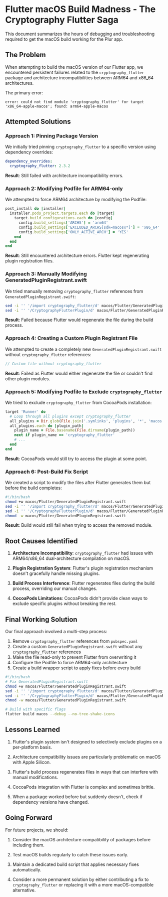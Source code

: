 # Flutter macOS Build Madness - The Cryptography Flutter Saga

This document summarizes the hours of debugging and troubleshooting required to get the macOS build working for the Plur app.

## The Problem

When attempting to build the macOS version of our Flutter app, we encountered persistent failures related to the `cryptography_flutter` package and architecture incompatibilities between ARM64 and x86_64 architectures.

The primary error:
```
error: could not find module 'cryptography_flutter' for target 'x86_64-apple-macos'; found: arm64-apple-macos
```

## Attempted Solutions

### Approach 1: Pinning Package Version

We initially tried pinning `cryptography_flutter` to a specific version using dependency overrides:

```yaml
dependency_overrides:
  cryptography_flutter: 2.3.2
```

**Result**: Still failed with architecture incompatibility errors.

### Approach 2: Modifying Podfile for ARM64-only

We attempted to force ARM64 architecture by modifying the Podfile:

```ruby
post_install do |installer|
  installer.pods_project.targets.each do |target|
    target.build_configurations.each do |config|
      config.build_settings['ARCHS'] = 'arm64'
      config.build_settings['EXCLUDED_ARCHS[sdk=macosx*]'] = 'x86_64'
      config.build_settings['ONLY_ACTIVE_ARCH'] = 'YES'
    end
  end
end
```

**Result**: Still encountered architecture errors. Flutter kept regenerating plugin registration files.

### Approach 3: Manually Modifying GeneratedPluginRegistrant.swift

We tried manually removing `cryptography_flutter` references from `GeneratedPluginRegistrant.swift`:

```bash
sed -i '' '/import cryptography_flutter/d' macos/Flutter/GeneratedPluginRegistrant.swift
sed -i '' '/CryptographyFlutterPlugin/d' macos/Flutter/GeneratedPluginRegistrant.swift
```

**Result**: Failed because Flutter would regenerate the file during the build process.

### Approach 4: Creating a Custom Plugin Registrant File

We attempted to create a completely new `GeneratedPluginRegistrant.swift` without `cryptography_flutter` references:

```swift
// Custom file without cryptography_flutter
```

**Result**: Failed as Flutter would either regenerate the file or couldn't find other plugin modules.

### Approach 5: Modifying Podfile to Exclude `cryptography_flutter` 

We tried to exclude `cryptography_flutter` from CocoaPods installation:

```ruby
target 'Runner' do
  # Loop through all plugins except cryptography_flutter
  all_plugins = Dir.glob(File.join('.symlinks', 'plugins', '*', 'macos'))
  all_plugins.each do |plugin_path|
    plugin_name = File.basename(File.dirname(plugin_path))
    next if plugin_name == 'cryptography_flutter'
    # ...
  end
end
```

**Result**: CocoaPods would still try to access the plugin at some point.

### Approach 6: Post-Build Fix Script

We created a script to modify the files after Flutter generates them but before the build completes:

```bash
#!/bin/bash
chmod +w macos/Flutter/GeneratedPluginRegistrant.swift
sed -i '' '/import cryptography_flutter/d' macos/Flutter/GeneratedPluginRegistrant.swift
sed -i '' '/CryptographyFlutterPlugin/d' macos/Flutter/GeneratedPluginRegistrant.swift
chmod -w macos/Flutter/GeneratedPluginRegistrant.swift
```

**Result**: Build would still fail when trying to access the removed module.

## Root Causes Identified

1. **Architecture Incompatibility**: `cryptography_flutter` had issues with ARM64/x86_64 dual-architecture compilation on macOS.

2. **Plugin Registration System**: Flutter's plugin registration mechanism doesn't gracefully handle missing plugins.

3. **Build Process Interference**: Flutter regenerates files during the build process, overriding our manual changes.

4. **CocoaPods Limitations**: CocoaPods didn't provide clean ways to exclude specific plugins without breaking the rest.

## Final Working Solution

Our final approach involved a multi-step process:

1. Remove `cryptography_flutter` references from `pubspec.yaml`
2. Create a custom `GeneratedPluginRegistrant.swift` without any `cryptography_flutter` references
3. Make the file read-only to prevent Flutter from overwriting it
4. Configure the Podfile to force ARM64-only architecture
5. Create a build wrapper script to apply fixes before every build

```bash
#!/bin/bash
# Fix GeneratedPluginRegistrant.swift
chmod +w macos/Flutter/GeneratedPluginRegistrant.swift
sed -i '' '/import cryptography_flutter/d' macos/Flutter/GeneratedPluginRegistrant.swift
sed -i '' '/CryptographyFlutterPlugin/d' macos/Flutter/GeneratedPluginRegistrant.swift
chmod -w macos/Flutter/GeneratedPluginRegistrant.swift

# Build with specific flags
flutter build macos --debug --no-tree-shake-icons
```

## Lessons Learned

1. Flutter's plugin system isn't designed to selectively exclude plugins on a per-platform basis.

2. Architecture compatibility issues are particularly problematic on macOS with Apple Silicon.

3. Flutter's build process regenerates files in ways that can interfere with manual modifications.

4. CocoaPods integration with Flutter is complex and sometimes brittle.

5. When a package worked before but suddenly doesn't, check if dependency versions have changed.

## Going Forward

For future projects, we should:

1. Consider the macOS architecture compatibility of packages before including them.

2. Test macOS builds regularly to catch these issues early.

3. Maintain a dedicated build script that applies necessary fixes automatically.

4. Consider a more permanent solution by either contributing a fix to `cryptography_flutter` or replacing it with a more macOS-compatible alternative.
